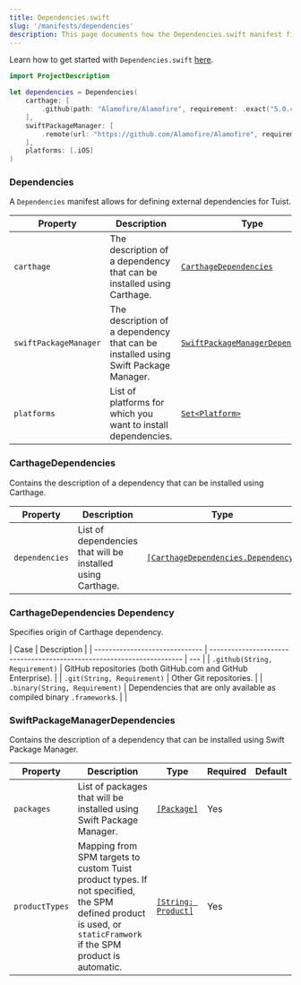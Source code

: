 ```yaml
---
title: Dependencies.swift
slug: '/manifests/dependencies'
description: This page documents how the Dependencies.swift manifest file can be used define the contract between the dependency managers and Tuist.
---
```


Learn how to get started with `Dependencies.swift` [here](guides/third-party-dependencies.md).

```swift
import ProjectDescription

let dependencies = Dependencies(
    carthage: [
        .github(path: "Alamofire/Alamofire", requirement: .exact("5.0.4")),
    ],
    swiftPackageManager: [
        .remote(url: "https://github.com/Alamofire/Alamofire", requirement: .upToNextMajor(from: "5.0.0")),
    ],
    platforms: [.iOS]
)
```

### Dependencies

A `Dependencies` manifest allows for defining external dependencies for Tuist.

| Property              | Description                                                                        | Type                                                                     | Required | Default                  |
| --------------------- | ---------------------------------------------------------------------------------- | ------------------------------------------------------------------------ | -------- | ------------------------ |
| `carthage`            | The description of a dependency that can be installed using Carthage.              | [`CarthageDependencies`](#carthage-dependencies)                         | No       | `nil`                    |
| `swiftPackageManager` | The description of a dependency that can be installed using Swift Package Manager. | [`SwiftPackageManagerDependencies`](#swift-package-manager-dependencies) | No       | `nil`                    |
| `platforms`           | List of platforms for which you want to install dependencies.                       | [`Set<Platform>`](manifests/project.md#platform)                           | No       | `Set(Platform.allCases)` |

### CarthageDependencies

Contains the description of a dependency that can be installed using Carthage.

| Property       | Description                                                | Type                                                                     | Required | Default |
| -------------- | ---------------------------------------------------------- | ------------------------------------------------------------------------ | -------- | ------- |
| `dependencies` | List of dependencies that will be installed using Carthage. | [`[CarthageDependencies.Dependency]`](#carthage-dependencies-dependency) | Yes      |         |

### CarthageDependencies Dependency

Specifies origin of Carthage dependency.

| Case                           | Description                                                            |
| ------------------------------ | ---------------------------------------------------------------------- | --- |
| `.github(String, Requirement)` | GitHub repositories (both GitHub.com and GitHub Enterprise).           |
| `.git(String, Requirement)`    | Other Git repositories.                                                |
| `.binary(String, Requirement)` | Dependencies that are only available as compiled binary `.framework`s. |     |

### SwiftPackageManagerDependencies

Contains the description of a dependency that can be installed using Swift Package Manager.

| Property   | Description                                                          | Type                                      | Required | Default |
| ---------- | -------------------------------------------------------------------- | ----------------------------------------- | -------- | ------- |
| `packages` | List of packages that will be installed using Swift Package Manager. | [`[Package]`](manifests/project.md#package) | Yes      |         |
| `productTypes` | Mapping from SPM targets to custom Tuist product types. If not specified, the SPM defined product is used, or `staticFramwork` if the SPM product is automatic. | [`[String: Product]`](manifests/project.md#product) | Yes      |         |
